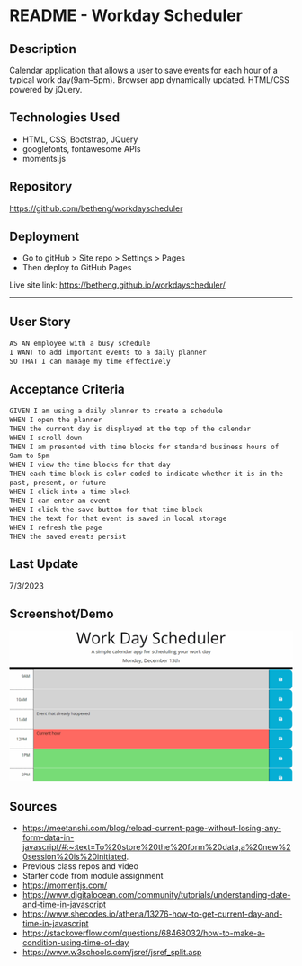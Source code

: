 # README - Workday Scheduler

## Description
Calendar application that allows a user to save events for each hour of a typical work day(9am–5pm). Browser app dynamically updated.  HTML/CSS powered by jQuery.

## Technologies Used
- HTML, CSS, Bootstrap, JQuery
- googlefonts, fontawesome APIs
- moments.js

## Repository
<https://github.com/betheng/workdayscheduler>

## Deployment

- Go to gitHub > Site repo > Settings > Pages
- Then deploy to GitHub Pages

Live site link: <https://betheng.github.io/workdayscheduler/>
_____________________________

## User Story
```
AS AN employee with a busy schedule
I WANT to add important events to a daily planner
SO THAT I can manage my time effectively
```
## Acceptance Criteria
```
GIVEN I am using a daily planner to create a schedule
WHEN I open the planner
THEN the current day is displayed at the top of the calendar
WHEN I scroll down
THEN I am presented with time blocks for standard business hours of 9am to 5pm
WHEN I view the time blocks for that day
THEN each time block is color-coded to indicate whether it is in the past, present, or future
WHEN I click into a time block
THEN I can enter an event
WHEN I click the save button for that time block
THEN the text for that event is saved in local storage
WHEN I refresh the page
THEN the saved events persist
```

## Last Update
7/3/2023

## Screenshot/Demo
![Demo video](./assets/uiDemo.gif)

## Sources

- https://meetanshi.com/blog/reload-current-page-without-losing-any-form-data-in-javascript/#:~:text=To%20store%20the%20form%20data,a%20new%20session%20is%20initiated.
- Previous class repos and video
- Starter code from module assignment
- https://momentjs.com/
- https://www.digitalocean.com/community/tutorials/understanding-date-and-time-in-javascript
- https://www.shecodes.io/athena/13276-how-to-get-current-day-and-time-in-javascript
- https://stackoverflow.com/questions/68468032/how-to-make-a-condition-using-time-of-day
- https://www.w3schools.com/jsref/jsref_split.asp